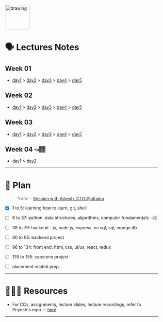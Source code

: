 
<img src="https://raw.githubusercontent.com/rahul-choudhary-au7/au7-lecture-notes/master/week04/img/c102e5_148b6c2dcb4a452597a8039cee2ef95d_mv2.png" alt="drawing" width="80"/>

# 🗣 Lectures Notes

## Week 01

- [day1](https://www.evernote.com/l/Abo2iOQ1ArSvlkbB3oYs4iK2AE7J11538UU) > [day2](https://www.evernote.com/l/AboQFHrj3c5C3OC771S3kTmY1fxN4MStlI0) > [day3](https://www.evernote.com/l/Abp_67qfL9dOg6K--hJ40DMZeLhLhR8BTW0) > [day4](https://www.evernote.com/l/Abp-cXwfUiFgf1dmyHGPL8HOGah6OWGZZSA) > [day5](https://www.evernote.com/l/AbqDvkH1-Fj7L8G-ToU9S7LIX-fXLuJnqK8)

## Week 02

- [day1](https://www.evernote.com/l/AbqbqYY8gFBFWljgrKMNvy1FL7QzGDXWdZA) > [day2](https://www.evernote.com/l/AbpbQwU2uGFFoZxPIa9pgfYeJFIJUeexN0o) > [day3](https://drive.google.com/open?id=1gRtettH89y6mepohtzvfbIsjWdc8rX-p) > [day4](https://github.com/rahul-choudhary-au7/au7-lecture-notes/blob/master/week02/lecture%209.md) > [day5](https://github.com/rahul-choudhary-au7/au7-lecture-notes/blob/master/week02/lecture10.md)

## Week 03

 - [day1](https://github.com/rahul-choudhary-au7/au7-lecture-notes/blob/master/week03/day1.md) > [day2](https://github.com/rahul-choudhary-au7/au7-lecture-notes/blob/master/week03/day2.md) > [day3](https://github.com/rahul-choudhary-au7/au7-lecture-notes/blob/master/week03/day3.ipynb) > [day4](https://github.com/rahul-choudhary-au7/au7-lecture-notes/blob/master/week03/day4.ipynb) > [day5](https://github.com/rahul-choudhary-au7/au7-lecture-notes/blob/master/week03/day4.ipynb)

## Week 04 👈🏽

- [day1](https://github.com/rahul-choudhary-au7/au7-lecture-notes/blob/master/week04/day1.ipynb) > [day2](https://github.com/rahul-choudhary-au7/au7-lecture-notes/blob/master/week04/day2.ipynb)

***

# 🎯 Plan
> *refer - [Session with Arkesh, CTO @attainu](https://www.evernote.com/l/AboxkzVPUx0RfxO4tk4_go1VHgzmMv7uW78)

- [x] 1 to 5: learning how to learn, git, shell 

- [ ] 6 to 37: python, data structures, algorithms, computer fundamentals 👈🏽

- [ ] 38 to 79: backend - js, node.js, express, no sql, sql, mongo db

- [ ] 80 to 95: backend project

- [ ] 96 to 134: front end: html, css, ui/ux, react, redux

- [ ] 135 to 155: capstone project

- [ ] placement related prep 
 

***

# 👨🏻‍💻 Resources
- For CCs, assignments, lecture slides, lecture recordings, refer to Priyesh's repo -- [here](https://github.com/never2average/AttainU-CCs).

***
